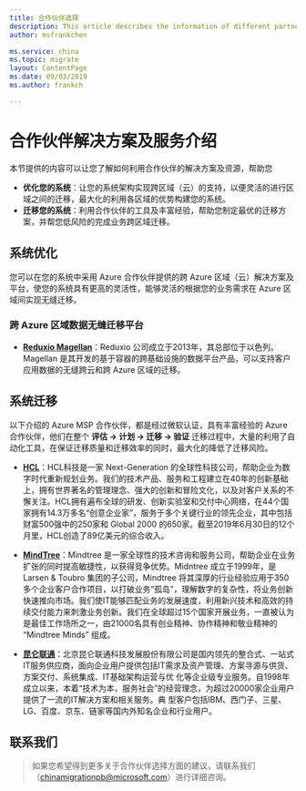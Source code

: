 ```yaml
---
title: 合作伙伴选择
description: This article describes the information of different partners to help you choose the applicable partner
author: msfrankchen

ms.service: china 
ms.topic: migrate
layout: ContentPage 
ms.date: 09/03/2019
ms.author: frankch

---
```

# 合作伙伴解决方案及服务介绍


本节提供的内容可以让您了解如何利用合作伙伴的解决方案及资源，帮助您
* **优化您的系统**：让您的系统架构实现跨区域（云）的支持，以便灵活的进行区域之间的迁移，最大化的利用各区域的优势构建您的系统。
* **迁移您的系统**：利用合作伙伴的工具及丰富经验，帮助您制定最优的迁移方案，并帮您低风险的完成业务跨区域迁移。

## 系统优化

您可以在您的系统中采用 Azure 合作伙伴提供的跨 Azure 区域（云）解决方案及平台，使您的系统具有更高的灵活性，能够灵活的根据您的业务需求在 Azure 区域间实现无缝迁移。

### 跨 Azure 区域数据无缝迁移平台

* [**Reduxio Magellan**](./media/china-migration-partners/partner-profile-reduxio.pdf)：Reduxio 公司成立于2013年，其总部位于以色列。Magellan 是其开发的基于容器的跨基础设施的数据平台产品，可以支持客户应用数据的无缝跨云和跨 Azure 区域的迁移。  

## 系统迁移

以下介绍的 Azure MSP 合作伙伴，都是经过微软认证，具有丰富经验的 Azure 合作伙伴，他们在整个 **评估 -> 计划 -> 迁移 -> 验证** 迁移过程中，大量的利用了自动化工具，在保证迁移质量和迁移效率的同时，最大化的降低了迁移风险。

* [**HCL**](./media/china-migration-partners/partner-profile-hcl.pdf)：HCL科技是一家 Next-Generation 的全球性科技公司，帮助企业为数字时代重新规划业务。我们的技术产品、服务和工程建立在40年的创新基础上，拥有世界著名的管理理念、强大的创新和冒险文化，以及对客户关系的不懈关注。HCL拥有遍布全球的研发、创新实验室和交付中心网络，在44个国家拥有14.3万多名“创意企业家”，服务于多个关键行业的领先企业，其中包括财富500强中的250家和 Global 2000 的650家。截至2019年6月30日的12个月里，HCL创造了89亿美元的综合收入。

* [**MindTree**](./media/china-migration-partners/partner-profile-mindtree.pdf)：Mindtree 是一家全球性的技术咨询和服务公司，帮助企业在业务扩张的同时提高敏捷性，以获得竞争优势。Midntree 成立于1999年，是 Larsen & Toubro 集团的子公司，Mindtree 将其深厚的行业经验应用于350多个企业客户合作项目，以打破业务“孤岛”，理解数字的复杂性，将业务创新快速推向市场。我们使IT能够匹配业务的发展速度，利用新兴技术和高效的持续交付能力来刺激业务创新。我们在全球超过15个国家开展业务，一直被认为是最佳工作场所之一，由21000名具有创业精神、协作精神和敬业精神的 “Mindtree Minds” 组成。

* [**昆仑联通**](./media/china-migration-partners/partner-profile-comlan-cn.pdf)：北京昆仑联通科技发展股份有限公司是国内领先的整合式、一站式IT服务供应商，面向企业用户提供包括IT需求及资产管理、方案寻源与供货、方案交付、系统集成、IT基础架构运营与优 化等企业级专业服务。自1998年成立以来，本着“技术为本，服务社会”的经营理念，为超过20000家企业用户提供了一流的IT解决方案和相关服务。典 型客户包括IBM、西门子、三星、LG、百度、京东、链家等国内外知名企业和行业用户。

## 联系我们

>如果您希望得到更多关于合作伙伴选择方面的建议，请联系我们（chinamigrationpb@microsoft.com）进行详细咨询。
